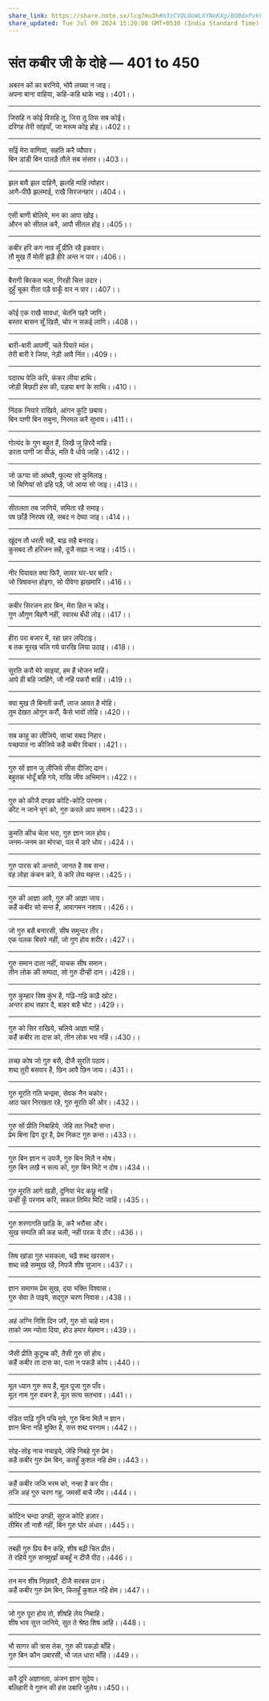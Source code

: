 ```yaml
---
share_link: https://share.note.sx/lcq7mu3h#m3zCVQLOoWLXYNeKXg/BOBdxPvkVLZ+KSJNm2IZ0Q/c
share_updated: Tue Jul 09 2024 15:20:08 GMT+0530 (India Standard Time)
---
```


# **संत कबीर जी के दोहे — 401 to 450**

अबरन कों का बरनिये, भोपै लख्या न जाइ।\
अपना बाना वाहिया, कहि-कहि थाके भाइ।।401।।

---

जिसहि न कोई विसहि तू, जिस तू तिस सब कोई।\
दरिगह तेरी सांइयाँ, जा मरूम कोइ होइ।।402।।

---

साँई मेरा वाणियां, सहति करै व्यौपार।\
बिन डांडी बिन पालड़ै तौले सब संसार।।403।।

---

झल बावै झल दाहिनै, झलहि माहि त्योहार।\
आगै-पीछै झलमाई, राखै सिरजनहार।।404।।

---

एसी बाणी बोलिये, मन का आपा खोइ।\
औरन को सीतल करै, आपौ सीतल होइ।।405।।

---

कबीर हरि कग नाव सूँ प्रीति रहै इकवार।\
तौ मुख तैं मोती झड़ै हीरे अन्त न पार।।406।।

---

बैरागी बिरकत भला, गिरही चित्त उदार।\
दुहुँ चूका रीता पड़ै वाकूँ वार न पार।।407।।

---

कोई एक राखै सावधां, चेतनि पहरै जागि।\
बस्तर बासन सूँ खिसै, चोर न सकई लागि।।408।।

---

बारी-बारी आपणीं, चले पियारे म्यंत।\
तेरी बारी रे जिया, नेड़ी आवै निंत।।409।।

---

पदारथ पेलि करि, कंकर लीया हाथि।\
जोड़ी बिछटी हंस की, पड़या बगां के साथि।।410।।

---

निंदक नियारे राखिये, आंगन कुटि छबाय।\
बिन पाणी बिन सबुना, निरमल करै सुभाय।।411।।

---

गोत्यंद के गुण बहुत हैं, लिखै जु हिरदै मांहि।\
डरता पाणी जा पीऊं, मति वै धोये जाहि।।412।।

---

जो ऊग्या सो आंथवै, फूल्या सो कुमिलाइ।\
जो चिणियां सो ढहि पड़ै, जो आया सो जाइ।।413।।

---

सीतलता तब जाणियें, समिता रहै समाइ।\
पष छाँड़ै निरपष रहै, सबद न देष्या जाइ।।414।।

---

खूंदन तौ धरती सहै, बाढ़ सहै बनराइ।\
कुसबद तौ हरिजन सहै, दूजै सह्या न जाइ।।415।।

---

नीर पियावत क्या फिरै, सायर घर-घर बारि।\
जो त्रिषावन्त होइगा, सो पीवेगा झखमारि।।416।।

---

कबीर सिरजन हार बिन, मेरा हित न कोइ।\
गुण औगुण बिहणै नहीं, स्वारथ बँधी लोइ।।417।।

---

हीरा परा बजार में, रहा छार लपिटाइ।\
ब तक मूरख चलि गये पारखि लिया उठाइ।।418।।

---

सुरति करौ मेरे साइयां, हम हैं भोजन माहिं।\
आपे ही बहि जाहिंगे, जौ नहिं पकरौ बाहिं।।419।।

---

क्या मुख लै बिनती करौं, लाज आवत है मोहि।\
तुम देखत ओगुन करौं, कैसे भावों तोहि।।420।।

---

सब काहू का लीजिये, साचां सबद निहार।\
पच्छपात ना कीजिये कहै कबीर विचार।।421।।

---

गुरु सों ज्ञान जु लीजिये सीस दीजिए दान।\
बहुतक भोदूँ बहि गये, राखि जीव अभिमान।।422।।

---

गुरु को कीजै दण्डव कोटि-कोटि परनाम।\
कीट न जाने भृगं को, गुरु करले आप समान।।423।।

---

कुमति कीच चेला भरा, गुरु ज्ञान जल होय।\
जनम-जनम का मोरचा, पल में डारे धोय।।424।।

---

गुरु पारस को अन्तरो, जानत है सब सन्त।\
वह लोहा कंचन करे, ये करि लेय महन्त।।425।।

---

गुरु की आज्ञा आवै, गुरु की आज्ञा जाय।\
कहैं कबीर सो सन्त हैं, आवागमन नशाय।।426।।

---

जो गुरु बसै बनारसी, सीष समुन्दर तीर।\
एक पलक बिसरे नहीं, जो गुण होय शरीर।।427।।

---

गुरु समान दाता नहीं, याचक सीष समान।\
तीन लोक की सम्पदा, सो गुरु दीन्ही दान।।428।।

---

गुरु कुम्हार सिष कुंभ है, गढ़ि-गढ़ि काढ़ै खोट।\
अन्तर हाथ सहार दै, बाहर बाहै चोट।।429।।

---

गुरु को सिर राखिये, चलिये आज्ञा माहिं।\
कहैं कबीर ता दास को, तीन लोक भय नहिं।।430।।

---

लच्छ कोष जो गुरु बसै, दीजै सुरति पठाय।\
शब्द तुरी बसवार है, छिन आवै छिन जाय।।431।।

---

गुरु मूरति गति चन्द्रमा, सेवक नैन चकोर।\
आठ पहर निरखता रहे, गुरु मूरति की ओर।।432।।

---

गुरु सों प्रीति निबाहिये, जेहि तत निबटै सन्त।\
प्रेम बिना ढिग दूर है, प्रेम निकट गुरु कन्त।।433।।

---

गुरु बिन ज्ञान न उपजै, गुरु बिन मिलै न मोष।\
गुरु बिन लखै न सत्य को, गुरु बिन मिटे न दोष।।434।।

---

गुरु मूरति आगे खड़ी, दुनिया भेद कछु नाहिं।\
उन्हीं कूँ परनाम करि, सकल तिमिर मिटि जाहिं।।435।।

---

गुरु शरणागति छाड़ि के, करै भरौसा और।\
सुख सम्पति की कह चली, नहीं परक ये ठौर।।436।।

---

सिष खांडा गुरु भसकला, चढ़ै शब्द खरसान।\
शब्द सहै सम्मुख रहै, निपजै शीष सुजान।।437।।

---

ज्ञान समागम प्रेम सुख, दया भक्ति विश्वास।\
गुरु सेवा ते पाइये, सद्गुरु चरण निवास।।438।।

---

अहं अग्नि निशि दिन जरै, गुरु सो चाहे मान।\
ताको जम न्योता दिया, होउ हमार मेहमान।।439।।

---

जैसी प्रीति कुटुम्ब की, तैसी गुरु सों होय।\
कहैं कबीर ता दास का, पला न पकड़ै कोय।।440।।

---

मूल ध्यान गुरु रूप है, मूल पूजा गुरु पाँव।\
मूल नाम गुरु वचन है, मूल सत्य सतभाव।।441।।

---

पंडित पाढ़ि गुनि पचि मुये, गुरु बिना मिलै न ज्ञान।\
ज्ञान बिना नहिं मुक्ति है, सत्त शब्द परनाम।।442।।

---

सोइ-सोइ नाच नचाइये, जेहि निबहे गुरु प्रेम।\
कहै कबीर गुरु प्रेम बिन, कतहुँ कुशल नहि क्षेम।।443।।

---

कहैं कबीर जजि भरम को, नन्हा है कर पीव।\
तजि अहं गुरु चरण गहु, जमसों बाचै जीव।।444।।

---

कोटिन चन्दा उगही, सूरज कोटि हज़ार।\
तीमिर तौ नाशै नहीं, बिन गुरु घोर अंधार।।445।।

---

तबही गुरु प्रिय बैन कहि, शीष बढ़ी चित प्रीत।\
ते रहियें गुरु सनमुखाँ कबहूँ न दीजै पीठ।।446।।

---

तन मन शीष निछावरै, दीजै सरबस प्रान।\
कहैं कबीर गुरु प्रेम बिन, कितहूँ कुशल नहिं क्षेम।।447।।

---

जो गुरु पूरा होय तो, शीषहि लेय निबाहि।\
शीष भाव सुत्त जानिये, सुत ते श्रेष्ठ शिष आहि।।448।।

---

भौ सागर की त्रास तेक, गुरु की पकड़ो बाँहि।\
गुरु बिन कौन उबारसी, भौ जल धारा माँहि।।449।।

---

करै दूरि अज्ञानता, अंजन ज्ञान सुदेय।\
बलिहारी वे गुरुन की हंस उबारि जुलेय।।450।।
